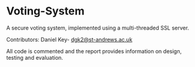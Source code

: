 # Voting-System

A secure voting system, implemented using a multi-threaded SSL server. 

Contributors: 
Daniel Key- dgk2@st-andrews.ac.uk



All code is commented and the report provides information on design, testing and evaluation.
